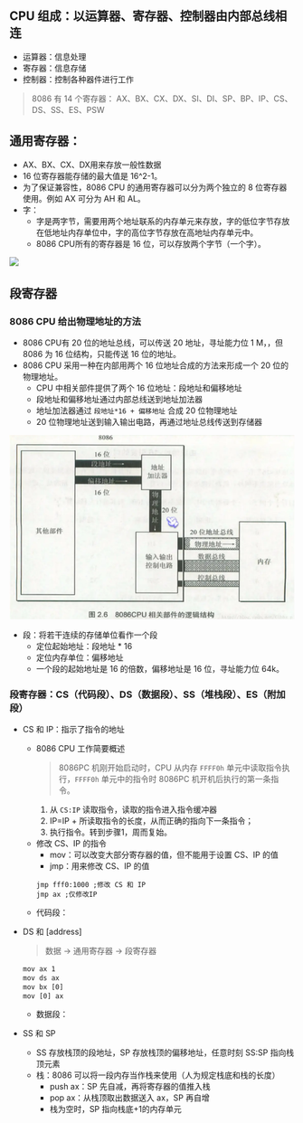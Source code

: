 ## CPU 组成：以运算器、寄存器、控制器由内部总线相连
- 运算器：信息处理
- 寄存器：信息存储
- 控制器：控制各种器件进行工作

> 8086 有 14 个寄存器：
> AX、BX、CX、DX、SI、DI、SP、BP、IP、CS、DS、SS、ES、PSW

## 通用寄存器：
  - AX、BX、CX、DX用来存放一般性数据
  - 16 位寄存器能存储的最大值是 16^2-1。
  - 为了保证兼容性，8086 CPU 的通用寄存器可以分为两个独立的 8 位寄存器使用。例如 AX 可分为 AH 和 AL。
  - 字：
    - 字是两字节，需要用两个地址联系的内存单元来存放，字的低位字节存放在低地址内存单位中，字的高位字节存放在高地址内存单元中。
    - 8086 CPU所有的寄存器是 16 位，可以存放两个字节（一个字）。

<img src="./asserts/字.png"></img>

## 段寄存器
### 8086 CPU 给出物理地址的方法
- 8086 CPU有 20 位的地址总线，可以传送 20 地址，寻址能力位 1 M，，但 8086 为 16 位结构，只能传送 16 位的地址。
- 8086 CPU 采用一种在内部用两个 16 位地址合成的方法来形成一个 20 位的物理地址。
  - CPU 中相关部件提供了两个 16 位地址：段地址和偏移地址
  - 段地址和偏移地址通过内部总线送到地址加法器
  - 地址加法器通过 `段地址*16 + 偏移地址` 合成 20 位物理地址
  - 20 位物理地址送到输入输出电路，再通过地址总线传送到存储器

<img src="./asserts/合成物理地址.png"></img>

- 段：将若干连续的存储单位看作一个段
  - 定位起始地址：段地址 * 16
  - 定位内存单位：偏移地址
  - 一个段的起始地址是 16 的倍数，偏移地址是 16 位，寻址能力位 64k。

### 段寄存器：CS（代码段）、DS（数据段）、SS（堆栈段）、ES（附加段）

- CS 和 IP：指示了指令的地址
  - 8086 CPU 工作简要概述
    > 8086PC 机刚开始启动时，CPU 从内存 `FFFF0h` 单元中读取指令执行，`FFFF0h` 单元中的指令时 8086PC 机开机后执行的第一条指令。
    1. 从 `CS:IP` 读取指令，读取的指令进入指令缓冲器
    2. IP=IP + 所读取指令的长度，从而正确的指向下一条指令；
    3. 执行指令。转到步骤1，周而复始。
  - 修改 CS、IP 的指令
    - mov：可以改变大部分寄存器的值，但不能用于设置 CS、IP 的值
    - jmp：用来修改 CS、IP 的值
    ```
    jmp fff0:1000 ;修改 CS 和 IP
    jmp ax ;仅修改IP
    ```  
  - 代码段：
- DS 和 [address]
  > 数据 -> 通用寄存器 -> 段寄存器
  ```
  mov ax 1
  mov ds ax
  mov bx [0]
  mov [0] ax
  ```
  - 数据段：

- SS 和 SP
  - SS 存放栈顶的段地址，SP 存放栈顶的偏移地址，任意时刻 SS:SP 指向栈顶元素
  - 栈：8086 可以将一段内存当作栈来使用（人为规定栈底和栈的长度）
    - push ax：SP 先自减，再将寄存器的值推入栈
    - pop ax：从栈顶取出数据送入 ax，SP 再自增
    - 栈为空时，SP 指向栈底+1的内存单元